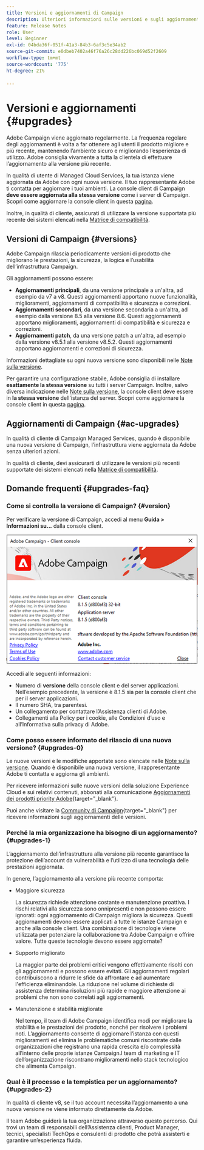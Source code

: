 ```yaml
---
title: Versioni e aggiornamenti di Campaign
description: Ulteriori informazioni sulle versioni e sugli aggiornamenti di Campaign
feature: Release Notes
role: User
level: Beginner
exl-id: 04bda36f-051f-41a3-84b3-6af3c5e34ab2
source-git-commit: e0dbeb7402a46f76a26c28dd226bc069d52f2609
workflow-type: tm+mt
source-wordcount: '775'
ht-degree: 21%

---
```


# Versioni e aggiornamenti {#upgrades}

Adobe Campaign viene aggiornato regolarmente. La frequenza regolare degli aggiornamenti è volta a far ottenere agli utenti il prodotto migliore e più recente, mantenendo l’ambiente sicuro e migliorando l’esperienza di utilizzo. Adobe consiglia vivamente a tutta la clientela di effettuare l’aggiornamento alla versione più recente.

In qualità di utente di Managed Cloud Services, la tua istanza viene aggiornata da Adobe con ogni nuova versione. Il tuo rappresentante Adobe ti contatta per aggiornare i tuoi ambienti. La console client di Campaign **deve essere aggiornata alla stessa versione** come i server di Campaign. Scopri come aggiornare la console client in questa [pagina](../start/connect.md#upgrade-ac-console).

Inoltre, in qualità di cliente, assicurati di utilizzare la versione supportata più recente dei sistemi elencati nella [Matrice di compatibilità](compatibility-matrix.md).

## Versioni di Campaign {#versions}

Adobe Campaign rilascia periodicamente versioni di prodotto che migliorano le prestazioni, la sicurezza, la logica e l’usabilità dell’infrastruttura Campaign.

Gli aggiornamenti possono essere:

* **Aggiornamenti principali**, da una versione principale a un&#39;altra, ad esempio da v7 a v8. Questi aggiornamenti apportano nuove funzionalità, miglioramenti, aggiornamenti di compatibilità e sicurezza e correzioni.
* **Aggiornamenti secondari**, da una versione secondaria a un&#39;altra, ad esempio dalla versione 8.5 alla versione 8.6. Questi aggiornamenti apportano miglioramenti, aggiornamenti di compatibilità e sicurezza e correzioni.
* **Aggiornamenti patch**, da una versione patch a un&#39;altra, ad esempio dalla versione v8.5.1 alla versione v8.5.2. Questi aggiornamenti apportano aggiornamenti e correzioni di sicurezza.

Informazioni dettagliate su ogni nuova versione sono disponibili nelle [Note sulla versione](release-notes.md).

Per garantire una configurazione stabile, Adobe consiglia di installare **esattamente la stessa versione** su tutti i server Campaign. Inoltre, salvo diversa indicazione nelle [Note sulla versione](release-notes.md), la console client deve essere in **la stessa versione** dell&#39;istanza del server. Scopri come aggiornare la console client in questa [pagina](../start/connect.md#upgrade-ac-console).


## Aggiornamenti di Campaign {#ac-upgrades}

In qualità di cliente di Campaign Managed Services, quando è disponibile una nuova versione di Campaign, l’infrastruttura viene aggiornata da Adobe senza ulteriori azioni.

In qualità di cliente, devi assicurarti di utilizzare le versioni più recenti supportate dei sistemi elencati nella [Matrice di compatibilità](compatibility-matrix.md).

## Domande frequenti {#upgrades-faq}

### Come si controlla la versione di Campaign? {#version}

Per verificare la versione di Campaign, accedi al menu **Guida > Informazioni su...** dalla console client.

![](assets/ac-version.png)

Accedi alle seguenti informazioni:

* Numero di **versione** della console client e del server applicazioni. Nell’esempio precedente, la versione è 8.1.5 sia per la console client che per il server applicazioni.
* Il numero SHA, tra parentesi.
* Un collegamento per contattare l’Assistenza clienti di Adobe.
* Collegamenti alla Policy per i cookie, alle Condizioni d’uso e all’Informativa sulla privacy di Adobe.

### Come posso essere informato del rilascio di una nuova versione? {#upgrades-0}

Le nuove versioni e le modifiche apportate sono elencate nelle [Note sulla versione](release-notes.md). Quando è disponibile una nuova versione, il rappresentante Adobe ti contatta e aggiorna gli ambienti.

Per ricevere informazioni sulle nuove versioni della soluzione Experience Cloud e sui relativi contenuti, abbonati alla comunicazione [Aggiornamenti dei prodotti priority Adobe](https://www.adobe.com/it/subscription/priority-product-update.html){target="_blank"}.

Puoi anche visitare la [Community di Campaign](https://experienceleaguecommunities.adobe.com/t5/custom/page/page-id/Community-TopicsPage?style=all&sort=date&order=desc&filters=adobe-campaign-classic-community&topic=Campaign+v8){target="_blank"} per ricevere informazioni sugli aggiornamenti delle versioni.


### Perché la mia organizzazione ha bisogno di un aggiornamento? {#upgrades-1}

L’aggiornamento dell’infrastruttura alla versione più recente garantisce la protezione dell’account da vulnerabilità e l’utilizzo di una tecnologia delle prestazioni aggiornata.

In genere, l’aggiornamento alla versione più recente comporta:

* Maggiore sicurezza

  La sicurezza richiede attenzione costante e manutenzione proattiva. I rischi relativi alla sicurezza sono onnipresenti e non possono essere ignorati: ogni aggiornamento di Campaign migliora la sicurezza. Questi aggiornamenti devono essere applicati a tutte le istanze Campaign e anche alla console client. Una combinazione di tecnologie viene utilizzata per potenziare la collaborazione tra Adobe Campaign e offrire valore. Tutte queste tecnologie devono essere aggiornate?

* Supporto migliorato

  La maggior parte dei problemi critici vengono effettivamente risolti con gli aggiornamenti e possono essere evitati. Gli aggiornamenti regolari contribuiscono a ridurre le sfide da affrontare e ad aumentare l&#39;efficienza eliminandole. La riduzione nel volume di richieste di assistenza determina risoluzioni più rapide e maggiore attenzione ai problemi che non sono correlati agli aggiornamenti.


* Manutenzione e stabilità migliorate

  Nel tempo, il team di Adobe Campaign identifica modi per migliorare la stabilità e le prestazioni del prodotto, nonché per risolvere i problemi noti. L’aggiornamento consente di aggiornare l’istanza con questi miglioramenti ed elimina le problematiche comuni riscontrate dalle organizzazioni che registrano una rapida crescita e/o complessità all’interno delle proprie istanze Campaign.I team di marketing e IT dell’organizzazione riscontrano miglioramenti nello stack tecnologico che alimenta Campaign.


### Qual è il processo e la tempistica per un aggiornamento? {#upgrades-2}

In qualità di cliente v8, se il tuo account necessita l’aggiornamento a una nuova versione ne viene informato direttamente da Adobe.

Il team Adobe guiderà la tua organizzazione attraverso questo percorso. Qui trovi un team di responsabili dell’Assistenza clienti, Product Manager, tecnici, specialisti TechOps e consulenti di prodotto che potrà assisterti e garantire un’esperienza fluida.
